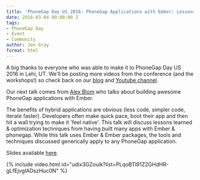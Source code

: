 ```yaml
---
title: 'PhoneGap Day US 2016: PhoneGap Applications with Ember: Lessons Learned'
date: 2016-03-04 00:00:00 Z
tags:
- PhoneGap Day
- Event
- Community
author: Jen Gray
format: html
---
```


A big thanks to everyone who was able to make it to PhoneGap Day US 2016 in Lehi, UT. We'll be posting more videos from the conference (and the workshops!) so check back on our [blog](https://phonegap.com/blog/tag/phonegap-day/) and [Youtube channel](https://www.youtube.com/user/PhoneGap).

Our next talk comes from [Alex Blom](https://twitter.com/AlexBlom) who talks about building awesome PhoneGap applications with Ember.

The benefits of hybrid applications are obvious (less code, simpler code, iterate faster). Developers often make quick pace, boot their app and then hit a wall trying to make it 'feel native'. This talk will discuss lessons learned & optimization techniques from having built many apps with Ember & phonegap. While this talk uses Ember & Ember packages, the tools and techniques discussed generically apply to any PhoneGap application.

Slides available [here](http://www.slideshare.net/AlexBlom/phonegap-day-2016-emberjs-hybrid-apps-tips).

{% include video.html id="udix3GZouik?list=PLqoBTl91Z2GHdHR-gLfEjvglADszHuc0N" %}
